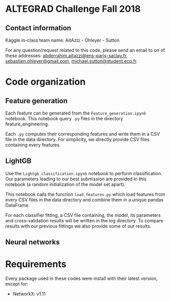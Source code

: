 # ALTEGRAD Challenge Fall 2018

## Contact information
Kaggle in-class team name: AitAzzi - Ohleyer - Sutton

For any question/request related to this code, please send an email to on of these addresses: abderrahim.aitazzi@ens-paris-saclay.fr, sebastien.ohleyer@gmail.com, michael.sutton@student.ecp.fr.


# Code organization

## Feature generation
Each feature can be generated from the `Feature_generation.ipynb` notebook. This notebook query `.py` files in the directory feature_engineering.

Each `.py` computes their corresponding features and write them in a CSV file in the data directory. For simplicity, we directly provide CSV files containing every features. 

## LightGB
Use the `Lightgb_classification.ipynb` notebook to perform classification. Our parameters leading to our best submission are provided in this notebook (a random initialization of the model set apart).

This notebook calls the function `load_features.py` which load features from every CSV files in the data directory and combine them in a unique pandas DataFrame.

For each classifier fitting, a CSV file containing, the model, its parameters and cross-validation results will be written in the log directory. To compare results with our previous fittings we also provide some of our results.

## Neural networks


# Requirements
Every package used in these codes were install with their latest version, except for:
- NetworkX: v1.11

